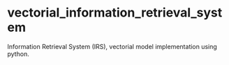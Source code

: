 # vectorial_information_retrieval_system
Information Retrieval System (IRS), vectorial model implementation using python.
